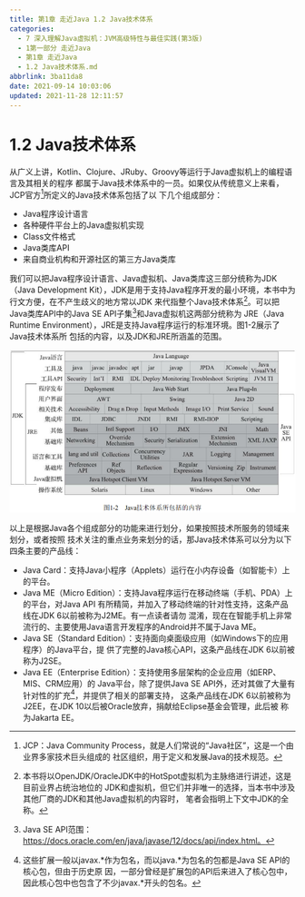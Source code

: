 ```yaml
---
title: 第1章 走近Java 1.2 Java技术体系
categories: 
  - 7 深入理解Java虛拟机：JVM高级特性与最佳实践(第3版)
  - 1第一部分 走近Java
  - 第1章 走近Java
  - 1.2 Java技术体系.md
abbrlink: 3ba11da8
date: 2021-09-14 10:03:06
updated: 2021-11-28 12:11:57
---
```

# 1.2 Java技术体系
从广义上讲，Kotlin、Clojure、JRuby、Groovy等运行于Java虚拟机上的编程语言及其相关的程序 都属于Java技术体系中的一员。如果仅从传统意义上来看，JCP官方[^1]所定义的Java技术体系包括了以 下几个组成部分：
- Java程序设计语言
- 各种硬件平台上的Java虚拟机实现
- Class文件格式
- Java类库API
- 来自商业机构和开源社区的第三方Java类库

我们可以把Java程序设计语言、Java虚拟机、Java类库这三部分统称为JDK（Java Development Kit），JDK是用于支持Java程序开发的最小环境，本书中为行文方便，在不产生歧义的地方常以JDK 来代指整个Java技术体系[^2]。可以把Java类库API中的Java SE API子集[^3]和Java虚拟机这两部分统称为 JRE（Java Runtime Environment），JRE是支持Java程序运行的标准环境。图1-2展示了Java技术体系所 包括的内容，以及JDK和JRE所涵盖的范围。

![image-20210914101623411](https://raw.githubusercontent.com/lanlan2017/images/master/Blog/Sum/20210914101630.png)

以上是根据Java各个组成部分的功能来进行划分，如果按照技术所服务的领域来划分，或者按照 技术关注的重点业务来划分的话，那Java技术体系可以分为以下四条主要的产品线：
- Java Card：支持Java小程序（Applets）运行在小内存设备（如智能卡）上的平台。
- Java ME（Micro Edition）：支持Java程序运行在移动终端（手机、PDA）上的平台，对Java API 有所精简，并加入了移动终端的针对性支持，这条产品线在JDK 6以前被称为J2ME。有一点读者请勿 混淆，现在在智能手机上非常流行的、主要使用Java语言开发程序的Android并不属于Java ME。
- Java SE（Standard Edition）：支持面向桌面级应用（如Windows下的应用程序）的Java平台，提 供了完整的Java核心API，这条产品线在JDK 6以前被称为J2SE。
- Java EE（Enterprise Edition）：支持使用多层架构的企业应用（如ERP、MIS、CRM应用）的 Java平台，除了提供Java SE API外，还对其做了大量有针对性的扩充[^4]，并提供了相关的部署支持， 这条产品线在JDK 6以前被称为J2EE，在JDK 10以后被Oracle放弃，捐献给Eclipse基金会管理，此后被 称为Jakarta EE。

[^1]: JCP：Java Community Process，就是人们常说的“Java社区”，这是一个由业界多家技术巨头组成的 社区组织，用于定义和发展Java的技术规范。 
[^2]: 本书将以OpenJDK/OracleJDK中的HotSpot虚拟机为主脉络进行讲述，这是目前业界占统治地位的 JDK和虚拟机，但它们并非唯一的选择，当本书中涉及其他厂商的JDK和其他Java虚拟机的内容时， 笔者会指明上下文中JDK的全称。 
[^3]: Java SE API范围：https://docs.oracle.com/en/java/javase/12/docs/api/index.html。 
[^4]: 这些扩展一般以javax.*作为包名，而以java.*为包名的包都是Java SE API的核心包，但由于历史原 因，一部分曾经是扩展包的API后来进入了核心包中，因此核心包中也包含了不少javax.*开头的包名。
